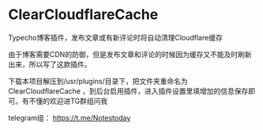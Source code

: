 # ClearCloudflareCache
Typecho博客插件，发布文章或有新评论时将自动清理Cloudflare缓存

由于博客需要CDN的防御，但是发布文章和评论的时候因为缓存又不能及时刷新出来，所以写了这款插件。

下载本项目解压到/usr/plugins/目录下，把文件夹重命名为 ClearCloudflareCache ，到后台启用插件，进入插件设置里填增加的信息保存即可。有不懂的欢迎进TG群组问我

telegram组： https://t.me/Notestoday
